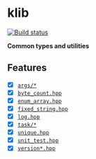 # klib

[![Build status](https://github.com/karnkaul/klib/actions/workflows/ci.yml/badge.svg)](https://github.com/karnkaul/klib/actions/workflows/ci.yml)

**Common types and utilities**

## Features

- [x] [`args/*`](lib/include/klib/args/)
- [x] [`byte_count.hpp`](lib/include/klib/byte_count.hpp)
- [x] [`enum_array.hpp`](lib/include/klib/enum_array.hpp)
- [x] [`fixed_string.hpp`](lib/include/klib/fixed_string.hpp)
- [x] [`log.hpp`](lib/include/klib/log.hpp)
- [x] [`task/*`](lib/include/klib/task/)
- [x] [`unique.hpp`](lib/include/klib/unique.hpp)
- [x] [`unit_test.hpp`](lib/include/klib/unit_test.hpp)
- [x] [`version*.hpp`](lib/include/klib/version.hpp)
